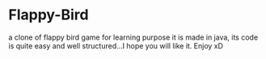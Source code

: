 # Flappy-Bird
a clone of flappy bird game for learning purpose
it is made in java, its code is quite easy and well structured...I hope you will like it.
Enjoy xD
